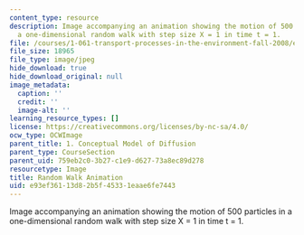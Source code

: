 ```yaml
---
content_type: resource
description: Image accompanying an animation showing the motion of 500 particles in
  a one-dimensional random walk with step size X = 1 in time t = 1.
file: /courses/1-061-transport-processes-in-the-environment-fall-2008/e93ef36113d82b5f45331eaae6fe7443_movie.jpg
file_size: 18965
file_type: image/jpeg
hide_download: true
hide_download_original: null
image_metadata:
  caption: ''
  credit: ''
  image-alt: ''
learning_resource_types: []
license: https://creativecommons.org/licenses/by-nc-sa/4.0/
ocw_type: OCWImage
parent_title: 1. Conceptual Model of Diffusion
parent_type: CourseSection
parent_uid: 759eb2c0-3b27-c1e9-d627-73a8ec89d278
resourcetype: Image
title: Random Walk Animation
uid: e93ef361-13d8-2b5f-4533-1eaae6fe7443
---
```

Image accompanying an animation showing the motion of 500 particles in a one-dimensional random walk with step size X = 1 in time t = 1.